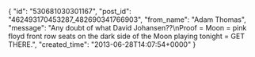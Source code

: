  {
   "id": "530681030301167",
   "post_id": "462493170453287_482690341766903",
   "from_name": "Adam Thomas",
   "message": "Any doubt of what David Johansen??\nProof = Moon = pink floyd front row seats on the dark side of the Moon playing tonight = GET THERE.",
   "created_time": "2013-06-28T14:07:54+0000"
 }
